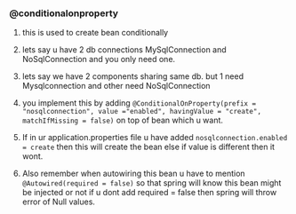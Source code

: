 ### @conditionalonproperty
1. this is used to create bean conditionally
2. lets say u have 2 db connections MySqlConnection and NoSqlConnection and you only need one.
3. lets say we have 2 components sharing same db. but 1 need Mysqlconnection and other need NoSqlConnection

4. you implement this by adding `@ConditionalOnProperty(prefix = "nosqlconnection", value ="enabled", havingValue = "create", matchIfMissing = false)` on top of bean which u want.

5. If in ur application.properties file u have added `nosqlconnection.enabled = create` then this will create the bean else if value is different then it wont.

6. Also remember when autowiring this bean u have to mention `@Autowired(required = false)` so that spring will know this bean might be injected or not if u dont add required = false then spring will throw error of Null values.